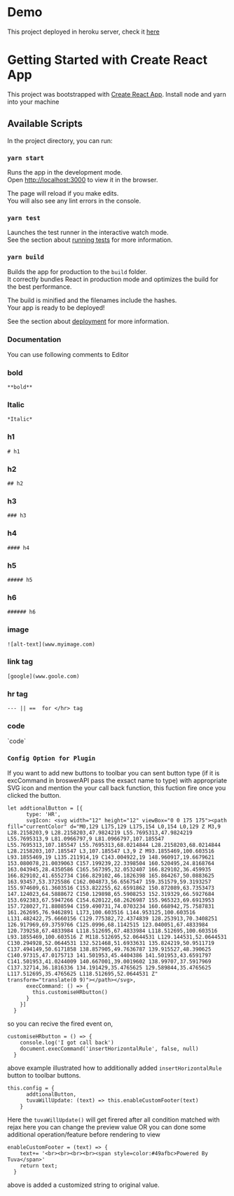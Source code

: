 # Demo

This project deployed in heroku server, check it [here](https://peaceful-citadel-06458.herokuapp.com/)

# Getting Started with Create React App

This project was bootstrapped with [Create React App](https://github.com/facebook/create-react-app). Install node and yarn into your machine

## Available Scripts

In the project directory, you can run:

### `yarn start`

Runs the app in the development mode.\
Open [http://localhost:3000](http://localhost:3000) to view it in the browser.

The page will reload if you make edits.\
You will also see any lint errors in the console.

### `yarn test`

Launches the test runner in the interactive watch mode.\
See the section about [running tests](https://facebook.github.io/create-react-app/docs/running-tests) for more information.

### `yarn build`

Builds the app for production to the `build` folder.\
It correctly bundles React in production mode and optimizes the build for the best performance.

The build is minified and the filenames include the hashes.\
Your app is ready to be deployed!

See the section about [deployment](https://facebook.github.io/create-react-app/docs/deployment) for more information.

### Documentation

You can use following comments to Editor

### bold 
`**bold**`

### Italic 
`*Italic*`

### h1
`# h1`

### h2

`## h2`

### h3

`### h3`

### h4

`#### h4`

### h5

`##### h5`

### h6

`###### h6`

### image

`![alt-text](www.myimage.com)`

### link tag

`[google](www.goole.com)`

### hr tag

`--- || ==  for </hr> tag`

### code

\`code\`


### `Config Option for Plugin`

If you want to add new buttons to toolbar you can sent button type (if it is excCommand in broswerAPI pass the exsact name to type) with appropriate SVG icon and mention the your call back function, this fuction fire once you clicked the button.

```
let addtionalButton = [{
      type: 'HR',
      svgIcon: <svg width="12" height="12" viewBox="0 0 175 175"><path fill="currentColor" d="M0,129 L175,129 L175,154 L0,154 L0,129 Z M3,9 L28.2158203,9 L28.2158203,47.9824219 L55.7695313,47.9824219 L55.7695313,9 L81.0966797,9 L81.0966797,107.185547 L55.7695313,107.185547 L55.7695313,68.0214844 L28.2158203,68.0214844 L28.2158203,107.185547 L3,107.185547 L3,9 Z M93.1855469,100.603516 L93.1855469,19 L135.211914,19 C143.004922,19 148.960917,19.6679621 153.080078,21.0039063 C157.199239,22.3398504 160.520495,24.8168764 163.043945,28.4350586 C165.567395,32.0532407 166.829102,36.459935 166.829102,41.6552734 C166.829102,46.1826398 165.864267,50.0883625 163.93457,53.3725586 C162.004873,56.6567547 159.351579,59.3193257 155.974609,61.3603516 C153.822255,62.6591862 150.872089,63.7353473 147.124023,64.5888672 C150.129898,65.5908253 152.319329,66.5927684 153.692383,67.5947266 C154.620122,68.2626987 155.965323,69.6913953 157.728027,71.8808594 C159.490731,74.0703234 160.668942,75.7587831 161.262695,76.9462891 L173,100.603516 L144.953125,100.603516 L131.482422,75.6660156 C129.775382,72.4374839 128.253913,70.3408251 126.917969,69.3759766 C125.0996,68.1142515 123.040051,67.4833984 120.739258,67.4833984 L118.512695,67.4833984 L118.512695,100.603516 L93.1855469,100.603516 Z M118.512695,52.0644531 L129.144531,52.0644531 C130.294928,52.0644531 132.521468,51.6933631 135.824219,50.9511719 C137.494149,50.6171858 138.857905,49.7636787 139.915527,48.390625 C140.97315,47.0175713 141.501953,45.4404386 141.501953,43.6591797 C141.501953,41.0244009 140.667001,39.0019602 138.99707,37.5917969 C137.32714,36.1816336 134.191429,35.4765625 129.589844,35.4765625 L117.512695,35.4765625 L118.512695,52.0644531 Z" transform="translate(0 9)"></path></svg>,
      execCommand: () => {
        this.customiseHRbutton()
      }
    }]
  }

```

so you can recive the fired event on,

```
customiseHRbutton = () => {
    console.log('I got call back')
    document.execCommand('insertHorizontalRule', false, null)
  }
```
above example illustrated how to additionally added `insertHorizontalRule` button to toolbar buttons.

```
this.config = {
      addtionalButton,
      tuvaWillUpdate: (text) => this.enableCustomFooter(text)
    }
```

Here the `tuvaWillUpdate()` will get firered after all condition matched with rejax here you can change the preview value OR you can done some additional operation/feature  before rendering to view

```
enableCustomFooter = (text) => {
    text+= '<br><br><br><br><span style=color:#49afbc>Powered By Tuva</span>'
    return text;
  }
```

above is added a customized string to original value.

